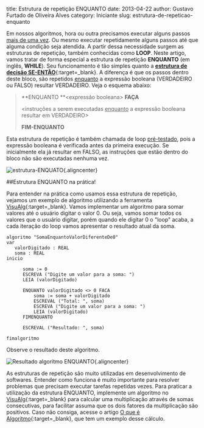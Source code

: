 title: Estrutura de repetição ENQUANTO
date: 2013-04-22
author: Gustavo Furtado de Oliveira Alves
category: Iniciante
slug: estrutura-de-repeticao-enquanto

Em nossos algoritmos, hora ou outra precisamos executar alguns passos
<span style="text-decoration: underline;">mais de uma vez</span>. Ou
mesmo executar repetidamente alguns passos até que alguma condição seja
atendida. A partir dessa necessidade surgem as estruturas de
repetição, também conhecidas como **LOOP**. Neste artigo, vamos tratar
de forma especial a estrutura de repetição **ENQUANTO** (em inglês,
**WHILE**). Seu funcionamento é tão simples quanto a [**estrutura de
decisão SE-ENTÃO**](http://www.dicasdeprogramacao.com.br/estrutura-de-decisao-se-entao-senao/ "Estrutura de decisão SE-ENTÃO-SENÃO"){:target=\_blank}.
A diferença é que os passos dentro deste bloco, são repetidos <span
style="text-decoration: underline;">enquanto</span> a expressão booleana
(VERDADEIRO ou FALSO) resultar VERDADEIRO. Veja o esquema abaixo:

> **ENQUANTO **&lt;expressão booleana&gt; **FAÇA**
>
> &lt;instruções a serem executadas <span
> style="text-decoration: underline;">enquanto</span> a expressão
> booleana resultar em VERDADEIRO&gt;
>
> **FIM-ENQUANTO**

Esta estrutura de repetição é também chamada de loop <span
style="text-decoration: underline;">pré-testado</span>, pois a expressão
booleana é verificada antes da primeira execução. Se inicialmente ela já
resultar em FALSO, as instruções que estão dentro do bloco não são
executadas nenhuma vez.

![estrutura-ENQUATO](/images/estrutura-de-repeticao-enquanto/estrutura-ENQUATO.png){.aligncenter}

##Estrutura ENQUANTO na prática!

Para entender na prática como usamos essa estrutura de repetição,
vejamos um exemplo de algoritmo utilizando a ferramenta [<span
style="text-decoration: underline;">VisuAlg</span>](http://www.dicasdeprogramacao.com.br/linguagem-de-programacao-para-iniciantes/ "Linguagem de programação para iniciantes"){:target=\_blank}.
Vamos implementar um algoritmo para somar valores até o usuário digitar
o valor 0. Ou seja, vamos somar todos os valores que o usuário digitar,
porém quando ele digitar 0 o "loop" acaba, a cada iteração do loop vamos
apresentar o resultado atual da soma.

```
algoritmo "SomaEnquantoValorDiferenteDe0"
var
   valorDigitado : REAL
   soma : REAL
inicio

      soma := 0
      ESCREVA ("Digite um valor para a soma: ")
      LEIA (valorDigitado)

      ENQUANTO valorDigitado <> 0 FACA
          soma := soma + valorDigitado
          ESCREVAL ("Total: ", soma)
          ESCREVA ("Digite um valor para a soma: ")
          LEIA (valorDigitado)
      FIMENQUANTO

      ESCREVAL ("Resultado: ", soma)

fimalgoritmo
```

Observe o resultado deste algoritmo.

![Resultado algoritmo
ENQUANTO](/images/estrutura-de-repeticao-enquanto/Resultado-algoritmo-ENQUANTO.png){.aligncenter}

As estruturas de repetição são muito utilizadas em desenvolvimento de
softwares. Entender como funciona é muito importante para resolver
problemas que precisam executar tarefas repetidas vezes. Para praticar a
utilização da estrutura ENQUANTO, implemente um algoritmo no
[VisuAlg](http://www.dicasdeprogramacao.com.br/linguagem-de-programacao-para-iniciantes/ "Linguagem de programação para iniciantes"){:target=\_blank}
para calcular uma multiplicação através de somas consecutivas, para
facilitar assuma que os dois fatores da multiplicação são positivos.
Caso não consiga, acesse o artigo [O que é
Algoritmo](http://www.dicasdeprogramacao.com.br/o-que-e-algoritmo/ "O que é Algoritmo?"){:target=\_blank},
que tem um exemplo desse cálculo.

